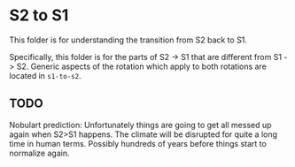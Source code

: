 # S2 to S1

This folder is for understanding the transition from S2 back to S1.

Specifically, this folder is for the parts of S2 -> S1 that are different from S1 -> S2. Generic aspects of the rotation which apply to both rotations are located in `s1-to-s2`.

## TODO

Nobulart prediction: Unfortunately things are going to get all messed up again when S2>S1 happens. The climate will be disrupted for quite a long time in human terms. Possibly hundreds of years before things start to normalize again.